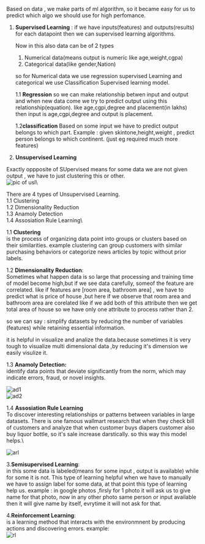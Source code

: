 Based on data ,
we make parts of ml algorithm, so it became easy for us to predict which algo we should use for high perfomance.

1. **Supervised Learning** :
   if we have inputs(features) and outputs(results) for each datapoint then we can supervised learning algorithms.

   Now in this also data can be of 2 types

   1. Numerical data(means output is numeric like age,weight,cgpa)
   2. Categorical data(like gender,Nation)

   so for Numerical data we use regression supervised Learning and categorical we use Classification Supervised learning model.

   1.1 **Regression**
   so we can make relationship betwen input and output and when new data come we try to predict output using this relationship(equation).
   like age,cgpi,degree and placement(in lakhs) then input is age,cgpi,degree and output is placement.

   1.2**classification**
   Based on some input we have to predict output belongs to which part.
   Example : given skintone,height,weight , predict person belongs to which continent. (just eg required much more features)

2. **Unsupervised Learning**

Exactly oppposite of SUpervised means for some data we are not given output , we have to just clustering this or other.\
![pic of usl](./usl.png)\

There are 4 types of Unsupervised Learning.\
1.1 Clustering \
1.2 Dimensionality Reduction \
1.3 Anamoly Detection\
1.4 Assosiation Rule Learning\

1.1 **Clustering**\
is the process of organizing data point into groups or clusters based on their similarities.
example clustering can group customers with similar purchasing behaviors or categorize news articles by topic without prior labels.

1.2 **Dimensionality Reduction**:\
Sometimes what happen data is so large that processing and training time of model become high,but if we see data carefully, someof the feature are correlated. like if features are [room area, bathroom area] , we have to predict what is price of house ,but here if we observe that room area and bathroom area are corelated like if we add both of this attribute then we get total area of house so we have only one attribute to process rather than 2.

so we can say : simplify datasets by reducing the number of variables (features) while retaining essential information.

it is helpful in visualize and analize the data.because sometimes it is very tough to visualize multi dimensional data ,by reducing it's dimension we easily visulize it.

1.3 **Anamoly Detection:**\
identify data points that deviate significantly from the norm, which may indicate errors, fraud, or novel insights.

![ad1](./ad1.png)\
![ad2](./ad2.png)

1.4 **Assosiation Rule Learning**\
To discover interesting relationships or patterns between variables in large datasets.
There is one famous wallmart research that when they check bill of customers and analyze that when customer buys diapers customer also buy liquor bottle, so it's sale increase darstically. so this way this model helps.\

![arl](./arl.png)

3.**Semisupervised Learning**:\
in this some data is labeled(means for some input , output is available) while for some it is not.
This type of learning helpful when we have to manually we have to assign label for some data, at that point this type of learning help us.
example : in google photos ,firsly for 1 photo it will ask us to give name for that photo, now in any other photo same person or input available then it will give name by itself, evrytime it will not ask for that.

4.**Reinforcement Learning**:\
is a learning method that interacts with the environmnent by producing actions and discovering errors.
example:\
![rl](./rl.jpeg)
